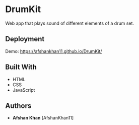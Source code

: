# DrumKit
Web app that plays sound of different elements of a drum set.

## Deployment

Demo: https://afshankhan11.github.io/DrumKit/


## Built With

  * HTML
  * CSS
  * JavaScript


## Authors

  - **Afshan Khan**
    [AfshanKhan11]
